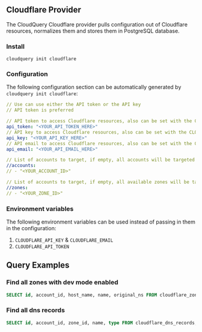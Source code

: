 ## Cloudflare Provider

The CloudQuery Cloudflare provider pulls configuration out of Cloudflare resources, normalizes them and stores them in PostgreSQL database.

### Install

```shell
cloudquery init cloudflare
```

### Configuration

The following configuration section can be automatically generated by `cloudquery init cloudflare`:

```yaml
// Use can use either the API token or the API key
// API token is preferred

// API token to access Cloudflare resources, also can be set with the CLOUDFLARE_API_TOKEN environment variable
api_token: "<YOUR_API_TOKEN_HERE>"
// API key to access Cloudflare resources, also can be set with the CLOUDFLARE_API_KEY environment variable
api_key: "<YOUR_API_KEY_HERE>"
// API email to access Cloudflare resources, also can be set with the CLOUDFLARE_API_EMAIL environment variable
api_email: "<YOUR_API_EMAIL_HERE>"

// List of accounts to target, if empty, all accounts will be targeted
//accounts:
// - "<YOUR_ACCOUNT_ID>"

// List of accounts to target, if empty, all available zones will be targeted
//zones:
// - "<YOUR_ZONE_ID>"
```

### Environment variables

The following environment variables can be used instead of passing in them in the configuration:

1. `CLOUDFLARE_API_KEY` & `CLOUDFLARE_EMAIL` 
2. `CLOUDFLARE_API_TOKEN`

## Query Examples

### Find all zones with dev mode enabled

```sql
SELECT id, account_id, host_name, name, original_ns FROM cloudflare_zones WHERE dev_mode = true;
```

### Find all dns records

```sql
SELECT id, account_id, zone_id, name, type FROM cloudflare_dns_records;
```